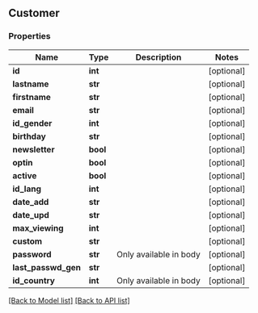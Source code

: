 ## Customer

### Properties
Name | Type | Description | Notes
------------ | ------------- | ------------- | -------------
**id** | **int** |  | [optional] 
**lastname** | **str** |  | [optional] 
**firstname** | **str** |  | [optional] 
**email** | **str** |  | [optional] 
**id_gender** | **int** |  | [optional] 
**birthday** | **str** |  | [optional] 
**newsletter** | **bool** |  | [optional] 
**optin** | **bool** |  | [optional] 
**active** | **bool** |  | [optional] 
**id_lang** | **int** |  | [optional] 
**date_add** | **str** |  | [optional] 
**date_upd** | **str** |  | [optional] 
**max_viewing** | **int** |  | [optional] 
**custom** | **str** |  | [optional] 
**password** | **str** | Only available in body | [optional] 
**last_passwd_gen** | **str** |  | [optional] 
**id_country** | **int** | Only available in body | [optional] 

[[Back to Model list]](#documentation-for-models) [[Back to API list]](#documentation-for-api-endpoints)


